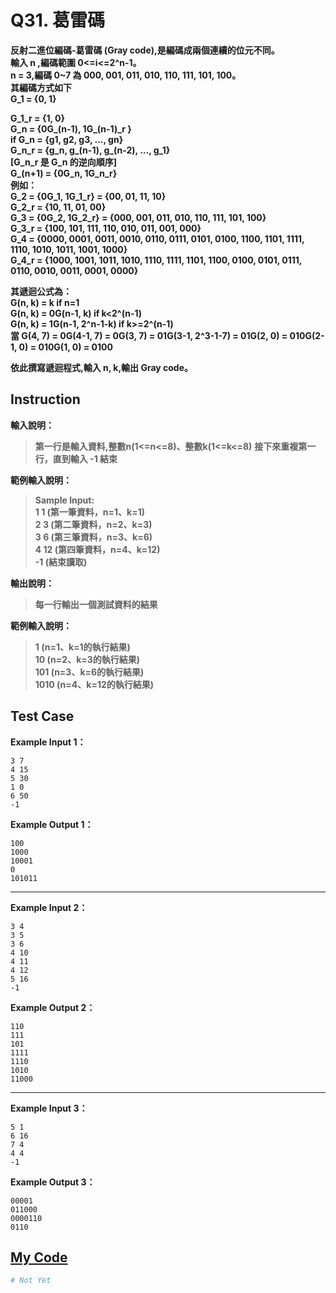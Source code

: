 # Q31. 葛雷碼

**反射二進位編碼-葛雷碼 (Gray code),是編碼成兩個連續的位元不同。**  
**輸入 n ,編碼範圍 0<=i<=2^n-1。**  
**n = 3,編碼 0~7 為 000, 001, 011, 010, 110, 111, 101, 100。**  
**其編碼方式如下**  
**G_1 = {0, 1}**  

**G_1_r = {1, 0}**  
**G_n = {0G_(n-1), 1G_(n-1)_r }**  
**if G_n = {g1, g2, g3, ..., gn}**  
**G_n_r = {g_n, g_(n-1), g_(n-2), ..., g_1}**  
**[G_n_r 是 G_n 的逆向順序]**  
**G_(n+1) = {0G_n, 1G_n_r}**  
**例如：**  
**G_2 = {0G_1, 1G_1_r} = {00, 01, 11, 10}**  
**G_2_r = {10, 11, 01, 00}**  
**G_3 = {0G_2, 1G_2_r} = {000, 001, 011, 010, 110, 111, 101, 100}**  
**G_3_r = {100, 101, 111, 110, 010, 011, 001, 000}**  
**G_4 = {0000, 0001, 0011, 0010, 0110, 0111, 0101, 0100, 1100, 1101, 1111, 1110, 1010, 1011, 1001, 1000}**  
**G_4_r = {1000, 1001, 1011, 1010, 1110, 1111, 1101, 1100, 0100, 0101, 0111, 0110, 0010, 0011, 0001, 0000}**

**其遞迴公式為：**  
**G(n, k) = k if n=1**  
**G(n, k) = 0G(n-1, k) if k<2^(n-1)**  
**G(n, k) = 1G(n-1, 2^n-1-k) if k>=2^(n-1)**  
**當 G(4, 7) = 0G(4-1, 7) = 0G(3, 7) = 01G(3-1, 2^3-1-7) = 01G(2, 0) = 010G(2-1, 0) = 010G(1, 0) = 0100**  

**依此撰寫遞迴程式,輸入 n, k,輸出 Gray code。**  

## Instruction

**輸入說明：**  
> **第一行是輸入資料,整數n(1<=n<=8)、整數k(1<=k<=8)**
  **接下來重複第一行，直到輸入 -1 結束**

**範例輸入說明：**  
> **Sample Input:**  
  **1 1 (第一筆資料，n=1、k=1)**  
  **2 3 (第二筆資料，n=2、k=3)**  
  **3 6 (第三筆資料，n=3、k=6)**  
  **4 12 (第四筆資料，n=4、k=12)**  
  **-1 (結束讀取)**  

**輸出說明：**  
> **每一行輸出一個測試資料的結果**

**範例輸入說明：**  
> **1 (n=1、k=1的執行結果)**  
  **10 (n=2、k=3的執行結果)**  
  **101 (n=3、k=6的執行結果)**  
  **1010 (n=4、k=12的執行結果)**  

## Test Case 

**Example Input 1：**  

    3 7
    4 15
    5 30
    1 0
    6 50
    -1
**Example Output 1：**  

    100
    1000
    10001
    0
    101011
- - -
**Example Input 2：**  

    3 4
    3 5
    3 6
    4 10
    4 11
    4 12
    5 16
    -1
**Example Output 2：**  

    110
    111
    101
    1111
    1110
    1010
    11000
- - -
**Example Input 3：**  

    5 1
    6 16
    7 4
    4 4
    -1
**Example Output 3：**  

    00001
    011000
    0000110
    0110

## [My Code](../HomeWork/q031.py)

```python
# Not Yet
```